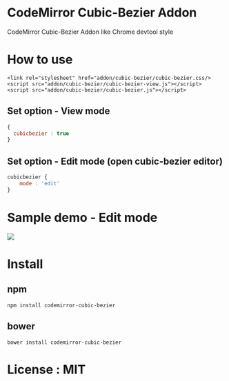 # CodeMirror Cubic-Bezier Addon 

CodeMirror Cubic-Bezier Addon like Chrome devtool style      
 
# How to use 

```
<link rel="stylesheet" href="addon/cubic-bezier/cubic-bezier.css/>
<script src="addon/cubic-bezier/cubic-bezier-view.js"></script>
<script src="addon/cubic-bezier/cubic-bezier.js"></script> 
```

## Set option - View mode 

```javascript
{
  cubicbezier : true
}
```

## Set option - Edit mode (open cubic-bezier editor)

```javascript
cubicbezier {
    mode : 'edit'
}
```

# Sample demo - Edit mode 

<img src='http://i.giphy.com/26xBKjK30sT0d6JwI.gif' />

# Install 

## npm 

```npm
npm install codemirror-cubic-bezier
```

## bower 

```
bower install codemirror-cubic-bezier 
``` 

# License : MIT 
